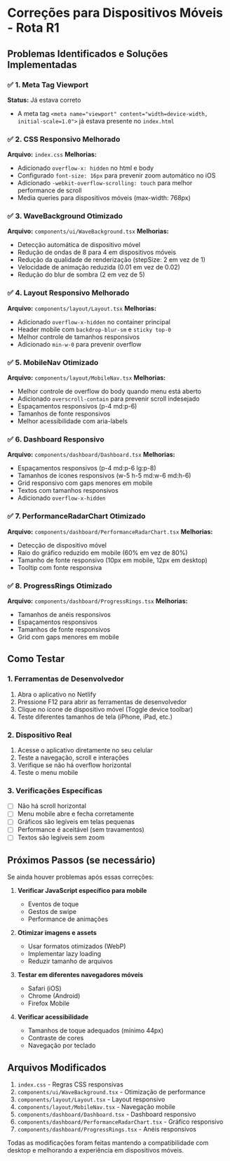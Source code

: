 # Correções para Dispositivos Móveis - Rota R1

## Problemas Identificados e Soluções Implementadas

### ✅ 1. Meta Tag Viewport
**Status:** Já estava correto
- A meta tag `<meta name="viewport" content="width=device-width, initial-scale=1.0">` já estava presente no `index.html`

### ✅ 2. CSS Responsivo Melhorado
**Arquivo:** `index.css`
**Melhorias:**
- Adicionado `overflow-x: hidden` no html e body
- Configurado `font-size: 16px` para prevenir zoom automático no iOS
- Adicionado `-webkit-overflow-scrolling: touch` para melhor performance de scroll
- Media queries para dispositivos móveis (max-width: 768px)

### ✅ 3. WaveBackground Otimizado
**Arquivo:** `components/ui/WaveBackground.tsx`
**Melhorias:**
- Detecção automática de dispositivo móvel
- Redução de ondas de 8 para 4 em dispositivos móveis
- Redução da qualidade de renderização (stepSize: 2 em vez de 1)
- Velocidade de animação reduzida (0.01 em vez de 0.02)
- Redução do blur de sombra (2 em vez de 5)

### ✅ 4. Layout Responsivo Melhorado
**Arquivo:** `components/layout/Layout.tsx`
**Melhorias:**
- Adicionado `overflow-x-hidden` no container principal
- Header mobile com `backdrop-blur-sm` e `sticky top-0`
- Melhor controle de tamanhos responsivos
- Adicionado `min-w-0` para prevenir overflow

### ✅ 5. MobileNav Otimizado
**Arquivo:** `components/layout/MobileNav.tsx`
**Melhorias:**
- Melhor controle de overflow do body quando menu está aberto
- Adicionado `overscroll-contain` para prevenir scroll indesejado
- Espaçamentos responsivos (p-4 md:p-6)
- Tamanhos de fonte responsivos
- Melhor acessibilidade com aria-labels

### ✅ 6. Dashboard Responsivo
**Arquivo:** `components/dashboard/Dashboard.tsx`
**Melhorias:**
- Espaçamentos responsivos (p-4 md:p-6 lg:p-8)
- Tamanhos de ícones responsivos (w-5 h-5 md:w-6 md:h-6)
- Grid responsivo com gaps menores em mobile
- Textos com tamanhos responsivos
- Adicionado `overflow-x-hidden`

### ✅ 7. PerformanceRadarChart Otimizado
**Arquivo:** `components/dashboard/PerformanceRadarChart.tsx`
**Melhorias:**
- Detecção de dispositivo móvel
- Raio do gráfico reduzido em mobile (60% em vez de 80%)
- Tamanho de fonte responsivo (10px em mobile, 12px em desktop)
- Tooltip com fonte responsiva

### ✅ 8. ProgressRings Otimizado
**Arquivo:** `components/dashboard/ProgressRings.tsx`
**Melhorias:**
- Tamanhos de anéis responsivos
- Espaçamentos responsivos
- Tamanhos de fonte responsivos
- Grid com gaps menores em mobile

## Como Testar

### 1. Ferramentas de Desenvolvedor
1. Abra o aplicativo no Netlify
2. Pressione F12 para abrir as ferramentas de desenvolvedor
3. Clique no ícone de dispositivo móvel (Toggle device toolbar)
4. Teste diferentes tamanhos de tela (iPhone, iPad, etc.)

### 2. Dispositivo Real
1. Acesse o aplicativo diretamente no seu celular
2. Teste a navegação, scroll e interações
3. Verifique se não há overflow horizontal
4. Teste o menu mobile

### 3. Verificações Específicas
- [ ] Não há scroll horizontal
- [ ] Menu mobile abre e fecha corretamente
- [ ] Gráficos são legíveis em telas pequenas
- [ ] Performance é aceitável (sem travamentos)
- [ ] Textos são legíveis sem zoom

## Próximos Passos (se necessário)

Se ainda houver problemas após essas correções:

1. **Verificar JavaScript específico para mobile**
   - Eventos de toque
   - Gestos de swipe
   - Performance de animações

2. **Otimizar imagens e assets**
   - Usar formatos otimizados (WebP)
   - Implementar lazy loading
   - Reduzir tamanho de arquivos

3. **Testar em diferentes navegadores móveis**
   - Safari (iOS)
   - Chrome (Android)
   - Firefox Mobile

4. **Verificar acessibilidade**
   - Tamanhos de toque adequados (mínimo 44px)
   - Contraste de cores
   - Navegação por teclado

## Arquivos Modificados

1. `index.css` - Regras CSS responsivas
2. `components/ui/WaveBackground.tsx` - Otimização de performance
3. `components/layout/Layout.tsx` - Layout responsivo
4. `components/layout/MobileNav.tsx` - Navegação mobile
5. `components/dashboard/Dashboard.tsx` - Dashboard responsivo
6. `components/dashboard/PerformanceRadarChart.tsx` - Gráfico responsivo
7. `components/dashboard/ProgressRings.tsx` - Anéis responsivos

Todas as modificações foram feitas mantendo a compatibilidade com desktop e melhorando a experiência em dispositivos móveis.
